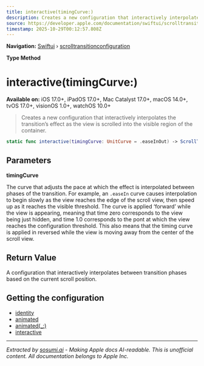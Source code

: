 ```yaml
---
title: interactive(timingCurve:)
description: Creates a new configuration that interactively interpolates the transition’s effect as the view is scrolled into the visible region of the container.
source: https://developer.apple.com/documentation/swiftui/scrolltransitionconfiguration/interactive(timingcurve:)
timestamp: 2025-10-29T00:12:57.808Z
---
```


**Navigation:** [Swiftui](/documentation/swiftui) › [scrolltransitionconfiguration](/documentation/swiftui/scrolltransitionconfiguration)

**Type Method**

# interactive(timingCurve:)

**Available on:** iOS 17.0+, iPadOS 17.0+, Mac Catalyst 17.0+, macOS 14.0+, tvOS 17.0+, visionOS 1.0+, watchOS 10.0+

> Creates a new configuration that interactively interpolates the transition’s effect as the view is scrolled into the visible region of the container.

```swift
static func interactive(timingCurve: UnitCurve = .easeInOut) -> ScrollTransitionConfiguration
```

## Parameters

**timingCurve**

The curve that adjusts the pace at which the effect is interpolated between phases of the transition. For example, an `.easeIn` curve causes interpolation to begin slowly as the view reaches the edge of the scroll view, then speed up as it reaches the visible threshold. The curve is applied ‘forward’ while the view is appearing, meaning that time zero corresponds to the view being just hidden, and time 1.0 corresponds to the pont at which the view reaches the configuration threshold. This also means that the timing curve is applied in reversed while the view is moving away from the center of the scroll view.



## Return Value

A configuration that interactively interpolates between transition phases based on the current scroll position.

## Getting the configuration

- [identity](/documentation/swiftui/scrolltransitionconfiguration/identity)
- [animated](/documentation/swiftui/scrolltransitionconfiguration/animated)
- [animated(_:)](/documentation/swiftui/scrolltransitionconfiguration/animated(_:))
- [interactive](/documentation/swiftui/scrolltransitionconfiguration/interactive)

---

*Extracted by [sosumi.ai](https://sosumi.ai) - Making Apple docs AI-readable.*
*This is unofficial content. All documentation belongs to Apple Inc.*
